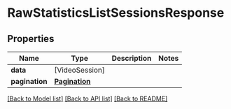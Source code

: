 # RawStatisticsListSessionsResponse

## Properties
Name | Type | Description | Notes
------------ | ------------- | ------------- | -------------
**data** | [VideoSession] |  | 
**pagination** | [**Pagination**](Pagination.md) |  | 

[[Back to Model list]](../README.md#documentation-for-models) [[Back to API list]](../README.md#documentation-for-api-endpoints) [[Back to README]](../README.md)


